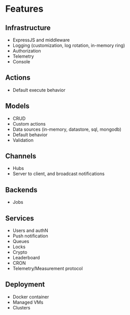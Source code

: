 # Features

## Infrastructure

- ExpressJS and middleware
- Logging (customization, log rotation, in-memory ring)
- Authorization
- Telemetry
- Console

## Actions

- Default execute behavior

## Models

- CRUD
- Custom actions
- Data sources (in-memory, datastore, sql, mongodb)
- Default behavior
- Validation

## Channels

- Hubs
- Server to client, and broadcast notifications

## Backends

- Jobs

## Services

- Users and authN
- Push notification
- Queues
- Locks
- Crypto
- Leaderboard
- CRON
- Telemetry/Measurement protocol

## Deployment

- Docker container
- Managed VMs
- Clusters

